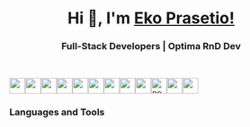 <h1 align="center"> Hi 👋, I'm <a href="https://www.instagram.com/ekopras18/">Eko Prasetio!</a></h1>
<h3 align="center">Full-Stack Developers | Optima RnD Dev </h3>
<br />

<img width="28px" src="https://img.icons8.com/color/48/000000/javascript.png"/><img width="28px" src="https://img.icons8.com/color/48/000000/dart.png"/><img width="28px" src="https://img.icons8.com/color/48/000000/flutter.png"/><img width="28px" src="https://img.icons8.com/color/48/000000/python.png"/><img width="28px" src="https://img.icons8.com/color/48/000000/html-5.png"/><img width="28px" src="https://img.icons8.com/color/48/000000/css3.png"/><img width="28px" width="28px" src="https://img.icons8.com/color/48/000000/php.png"/><img width="28px" src="https://img.icons8.com/color/48/000000/firebase.png"/><img width="28px" src="https://img.icons8.com/fluent/50/000000/mysql-logo.png"/><img width="28px" height="28px" src="https://www.vectorlogo.zone/logos/getpostman/getpostman-icon.svg" alt="postman" width="45" height="45"/><img width="28px" src="https://img.icons8.com/color/48/000000/figma--v1.png"/><img width="28px" src="https://img.icons8.com/color/48/000000/visual-studio-code-2019.png"/>

### Languages and Tools

